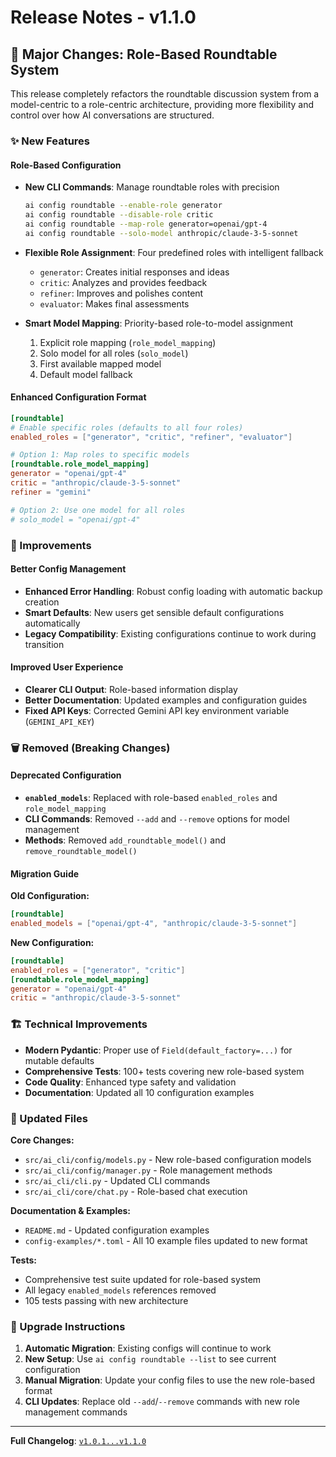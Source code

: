 # Release Notes - v1.1.0

## 🎯 Major Changes: Role-Based Roundtable System

This release completely refactors the roundtable discussion system from a model-centric to a role-centric architecture, providing more flexibility and control over how AI conversations are structured.

### ✨ New Features

#### **Role-Based Configuration**
- **New CLI Commands**: Manage roundtable roles with precision
  ```bash
  ai config roundtable --enable-role generator
  ai config roundtable --disable-role critic
  ai config roundtable --map-role generator=openai/gpt-4
  ai config roundtable --solo-model anthropic/claude-3-5-sonnet
  ```

- **Flexible Role Assignment**: Four predefined roles with intelligent fallback
  - `generator`: Creates initial responses and ideas
  - `critic`: Analyzes and provides feedback
  - `refiner`: Improves and polishes content
  - `evaluator`: Makes final assessments

- **Smart Model Mapping**: Priority-based role-to-model assignment
  1. Explicit role mapping (`role_model_mapping`)
  2. Solo model for all roles (`solo_model`)
  3. First available mapped model
  4. Default model fallback

#### **Enhanced Configuration Format**
```toml
[roundtable]
# Enable specific roles (defaults to all four roles)
enabled_roles = ["generator", "critic", "refiner", "evaluator"]

# Option 1: Map roles to specific models
[roundtable.role_model_mapping]
generator = "openai/gpt-4"
critic = "anthropic/claude-3-5-sonnet"
refiner = "gemini"

# Option 2: Use one model for all roles
# solo_model = "openai/gpt-4"
```

### 🔧 Improvements

#### **Better Config Management**
- **Enhanced Error Handling**: Robust config loading with automatic backup creation
- **Smart Defaults**: New users get sensible default configurations automatically
- **Legacy Compatibility**: Existing configurations continue to work during transition

#### **Improved User Experience**
- **Clearer CLI Output**: Role-based information display
- **Better Documentation**: Updated examples and configuration guides
- **Fixed API Keys**: Corrected Gemini API key environment variable (`GEMINI_API_KEY`)

### 🗑️ Removed (Breaking Changes)

#### **Deprecated Configuration**
- **`enabled_models`**: Replaced with role-based `enabled_roles` and `role_model_mapping`
- **CLI Commands**: Removed `--add` and `--remove` options for model management
- **Methods**: Removed `add_roundtable_model()` and `remove_roundtable_model()`

#### **Migration Guide**
**Old Configuration:**
```toml
[roundtable]
enabled_models = ["openai/gpt-4", "anthropic/claude-3-5-sonnet"]
```

**New Configuration:**
```toml
[roundtable]
enabled_roles = ["generator", "critic"]
[roundtable.role_model_mapping]
generator = "openai/gpt-4"
critic = "anthropic/claude-3-5-sonnet"
```

### 🏗️ Technical Improvements

- **Modern Pydantic**: Proper use of `Field(default_factory=...)` for mutable defaults
- **Comprehensive Tests**: 100+ tests covering new role-based system
- **Code Quality**: Enhanced type safety and validation
- **Documentation**: Updated all 10 configuration examples

### 📁 Updated Files

**Core Changes:**
- `src/ai_cli/config/models.py` - New role-based configuration models
- `src/ai_cli/config/manager.py` - Role management methods
- `src/ai_cli/cli.py` - Updated CLI commands
- `src/ai_cli/core/chat.py` - Role-based chat execution

**Documentation & Examples:**
- `README.md` - Updated configuration examples
- `config-examples/*.toml` - All 10 example files updated to new format

**Tests:**
- Comprehensive test suite updated for role-based system
- All legacy `enabled_models` references removed
- 105 tests passing with new architecture

### 🚀 Upgrade Instructions

1. **Automatic Migration**: Existing configs will continue to work
2. **New Setup**: Use `ai config roundtable --list` to see current configuration
3. **Manual Migration**: Update your config files to use the new role-based format
4. **CLI Updates**: Replace old `--add`/`--remove` commands with new role management commands

---

**Full Changelog**: [`v1.0.1...v1.1.0`](https://github.com/YusiZhang/ai-cli/compare/v1.0.1...v1.1.0)
